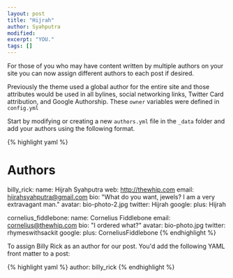 ```yaml
---
layout: post
title: "Hijrah"
author: Syahputra
modified:
excerpt: "YOU."
tags: []
---
```


For those of you who may have content written by multiple authors on your site you can now assign different authors to each post if desired.

Previously the theme used a global author for the entire site and those attributes would be used in all bylines, social networking links, Twitter Card attribution, and Google Authorship. These `owner` variables were defined in `config.yml`

Start by modifying or creating a new `authors.yml` file in the `_data` folder and add your authors using the following format.

{% highlight yaml %}
# Authors

billy_rick:
  name: Hijrah Syahputra
  web: http://thewhip.com
  email: hijrahsyahputra@gmail.com
  bio: "What do you want, jewels? I am a very extravagant man."
  avatar: bio-photo-2.jpg
  twitter: Hijrah
  google:
    plus: Hijrah

cornelius_fiddlebone:
  name: Cornelius Fiddlebone
  email: cornelius@thewhip.com
  bio: "I ordered what?"
  avatar: bio-photo.jpg
  twitter: rhymeswithsackit
  google:
    plus: CorneliusFiddlebone
{% endhighlight %}

To assign Billy Rick as an author for our post. You'd add the following YAML front matter to a post:

{% highlight yaml %}
author: billy_rick
{% endhighlight %}
